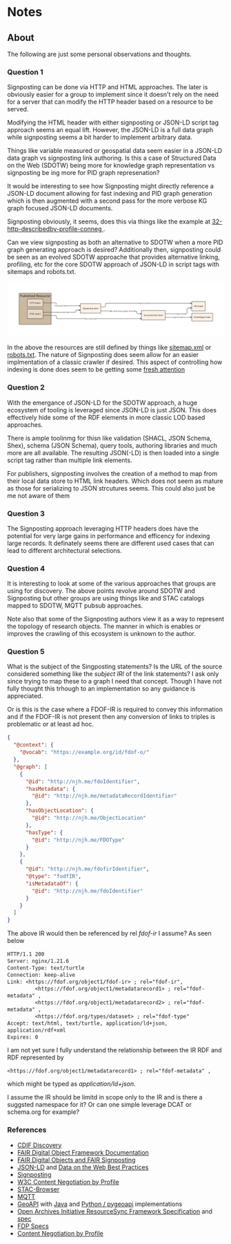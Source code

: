 # Notes

## About

The following are just some personal observations and thoughts.

### Question 1

Signposting can be done via HTTP and HTML approaches.  The later
is obviously easier for a group to implement since it doesn't rely
on the need for a server that can modify the HTTP header based on a
resource to be served.

Modifying the HTML header with either signposting or JSON-LD
script tag approach seems an equal lift.  However, the JSON-LD is a full
data graph while signposting seems a bit harder to implement arbitrary data.

Things like variable measured or geospatial data seem easier in a JSON-LD
data graph vs signposting link authoring.  Is this a case of
Structured Data on the Web (SDOTW) being
more for knowledge graph representation vs signposting be ing more for
PID graph represenation?

It would be interesting to see how Signposting might directly
reference a JSON-LD document allowing for fast indexing and PID graph
generation which is then augmented with a second pass for the more
verbose KG graph focused JSON-LD documents.

Signposting obviously, it seems, does this via things like the example
at [32-http-describedby-profile-conneg
](https://s11.no/2022/a2a-fair-metrics/32-http-describedby-profile-conneg/).

Can we view signposting as both an alternative to SDOTW when a more
PID graph generating approach is desired?  Additionally then, signposting
could be seen as an evolved SDOTW approache that provides alternative
linking, profiling, etc for the core SDOTW approach of JSON-LD in
script tags with sitemaps and robots.txt.  

![image](./images/concept.svg)

In the above the resources are still defined by things
like [sitemap.xml](https://sitemaps.org/) or
[robots.txt](https://www.rfc-editor.org/rfc/rfc9309.html). The nature of
Signposting does seem allow for an easier implmentation
of a classic crawler if desired.  This aspect of controlling how
indexing is done does seem to be getting some [fresh attention](https://blog.google/technology/ai/ai-web-publisher-controls-sign-up/)


### Question 2

With the emergance of JSON-LD for the SDOTW approach, a huge ecosystem of
tooling is leveraged since JSON-LD is just JSON. This does effectively hide
some of the RDF elements in more classic LOD based approaches.

There is ample toolinmg for thisn like validation (SHACL, JSON Schema, Shex),
schema (JSON Schema), query tools, authoring libraries and much more are all
available.  The resulting JSON(-LD) is then loaded into a single script tag
rather than multiple link elements. 

For publishers, signposting involves the creation of a method to map
from their local data store to HTML link headers.  Which does not seem as
mature as those for serializing to JSON strcutures seems.   This could also
just be me not aware of them


### Question 3

The Signposting approach leveraging HTTP headers does have the potential for
very large gains in performance and efficency for indexing large records.
It definately seems there are different used cases that can lead to
different architectural selections.

### Question 4

It is interesting to look at some of the various approaches that groups
are using for discovery.  The above points revolve around SDOTW and Signposting
but other groups are using things like and STAC catalogs mapped to SDOTW,
MQTT pubsub approaches.

Note also that some of the Signposting authors view it as a way to represent
the topology of research objects.  The manner in which is enables or improves
the crawling of this ecosystem is unknown to the author.

### Question 5

What is the subject of the Singposting statements?  Is the URL of the source
considered something like the  _subject IRI_ of the link statements?
I ask only since trying to map these to a graph I need that concept.  Though
I have not fully thought this trhough to an implementation so any guidance is
appreciated. 

Or is this is the case where a FDOF-IR is required to convey this information
and if the FDOF-IR is not present then any conversion of links to triples is 
problematic or at least ad hoc.  


```JSON
{
  "@context": {
    "@vocab": "https://example.org/id/fdof-o/"
  },
  "@graph": [
    {
      "@id": "http://njh.me/fdoIdentifier",
      "hasMetadata": {
        "@id": "http://njh.me/metadataRecordIdentifier"
      },
      "hasObjectLocation": {
        "@id": "http://njh.me/ObjectLocation"
      },
      "hasType": {
        "@id": "http://njh.me/FDOType"
      }
    },
    {
      "@id": "http://njh.me/fdofirIdentifier",
      "@type": "fodfIR",
      "isMetadataOf": {
        "@id": "http://njh.me/fdoIdentifier"
      }
    }
  ]
}
```

The above IR would then be referenced by rel  _fdof-ir_ I assume?
As seen below

```
HTTP/1.1 200
Server: nginx/1.21.6
Content-Type: text/turtle
Connection: keep-alive
Link: <https://fdof.org/object1/fdof-ir> ; rel="fdof-ir",
         <https://fdof.org/object1/metadatarecord1> ; rel="fdof-metadata" ,
         <https://fdof.org/object1/metadatarecord2> ; rel="fdof-metadata" ,
         <https://fdof.org/types/dataset> ; rel="fdof-type"
Accept: text/html, text/turtle, application/ld+json, application/rdf+xml
Expires: 0
```

I am not yet sure I fully understand the relationship between the IR RDF
and RDF represented by 

```
<https://fdof.org/object1/metadatarecord1> ; rel="fdof-metadata" ,
```

which might be typed as _application/ld+json_.

I assume the IR should be limitd in scope only to the IR and is there a 
suggsted namespace for it?   Or can one simple leverage DCAT or schema.org for 
example?   


### References

* [CDIF Discovery](https://github.com/Cross-Domain-Interoperability-Framework/Discovery)
* [FAIR Digital Object Framework Documentation](https://fairdigitalobjectframework.org/)
* [FAIR Digital Objects and FAIR Signposting](https://zenodo.org/record/7977333)
* [JSON-LD](https://json-ld.org/) and [Data on the Web Best Practices](https://www.w3.org/TR/dwbp/)
* [Signposting](https://signposting.org/)
* [W3C Content Negotiation by Profile](https://www.w3.org/TR/dx-prof-conneg/)
* [STAC-Browser](https://github.com/radiantearth/stac-browser) 
* [MQTT](https://mqtt.org/)
* [GeoAPI](https://www.geoapi.org/) with [Java](https://www.geoapi.org/3.0/javadoc/org.opengis.geoapi/module-summary.html) and [Python / pygeoapi](https://pygeoapi.io/) implementations
* [Open Archives Initiative ResourceSync Framework Specification](https://www.openarchives.org/rs/toc) and [spec](https://www.openarchives.org/rs/1.1/resourcesync)
* [FDP Specs](https://fairdo.org/specifications/)
* [Content Negotiation by Profile](https://www.w3.org/TR/dx-prof-conneg/)

